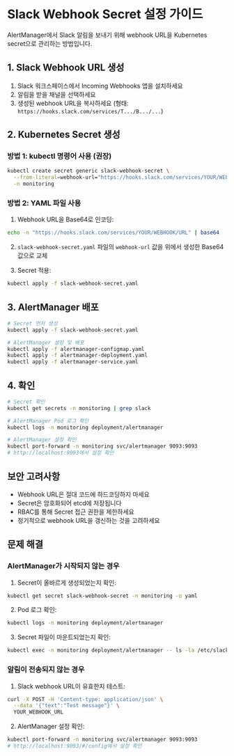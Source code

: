 # Slack Webhook Secret 설정 가이드

AlertManager에서 Slack 알림을 보내기 위해 webhook URL을 Kubernetes secret으로 관리하는 방법입니다.

## 1. Slack Webhook URL 생성

1. Slack 워크스페이스에서 Incoming Webhooks 앱을 설치하세요
2. 알림을 받을 채널을 선택하세요
3. 생성된 webhook URL을 복사하세요 (형태: `https://hooks.slack.com/services/T.../B.../...`)

## 2. Kubernetes Secret 생성

### 방법 1: kubectl 명령어 사용 (권장)

```bash
kubectl create secret generic slack-webhook-secret \
  --from-literal=webhook-url="https://hooks.slack.com/services/YOUR/WEBHOOK/URL" \
  -n monitoring
```

### 방법 2: YAML 파일 사용

1. Webhook URL을 Base64로 인코딩:
```bash
echo -n "https://hooks.slack.com/services/YOUR/WEBHOOK/URL" | base64
```

2. `slack-webhook-secret.yaml` 파일의 `webhook-url` 값을 위에서 생성한 Base64 값으로 교체

3. Secret 적용:
```bash
kubectl apply -f slack-webhook-secret.yaml
```

## 3. AlertManager 배포

```bash
# Secret 먼저 생성
kubectl apply -f slack-webhook-secret.yaml

# AlertManager 설정 및 배포
kubectl apply -f alertmanager-configmap.yaml
kubectl apply -f alertmanager-deployment.yaml
kubectl apply -f alertmanager-service.yaml
```

## 4. 확인

```bash
# Secret 확인
kubectl get secrets -n monitoring | grep slack

# AlertManager Pod 로그 확인
kubectl logs -n monitoring deployment/alertmanager

# AlertManager 설정 확인
kubectl port-forward -n monitoring svc/alertmanager 9093:9093
# http://localhost:9093에서 설정 확인
```

## 보안 고려사항

- Webhook URL은 절대 코드에 하드코딩하지 마세요
- Secret은 암호화되어 etcd에 저장됩니다
- RBAC를 통해 Secret 접근 권한을 제한하세요
- 정기적으로 webhook URL을 갱신하는 것을 고려하세요

## 문제 해결

### AlertManager가 시작되지 않는 경우

1. Secret이 올바르게 생성되었는지 확인:
```bash
kubectl get secret slack-webhook-secret -n monitoring -o yaml
```

2. Pod 로그 확인:
```bash
kubectl logs -n monitoring deployment/alertmanager
```

3. Secret 파일이 마운트되었는지 확인:
```bash
kubectl exec -n monitoring deployment/alertmanager -- ls -la /etc/slack-secrets/
```

### 알림이 전송되지 않는 경우

1. Slack webhook URL이 유효한지 테스트:
```bash
curl -X POST -H 'Content-type: application/json' \
  --data '{"text":"Test message"}' \
  YOUR_WEBHOOK_URL
```

2. AlertManager 설정 확인:
```bash
kubectl port-forward -n monitoring svc/alertmanager 9093:9093
# http://localhost:9093/#/config에서 설정 확인
```
